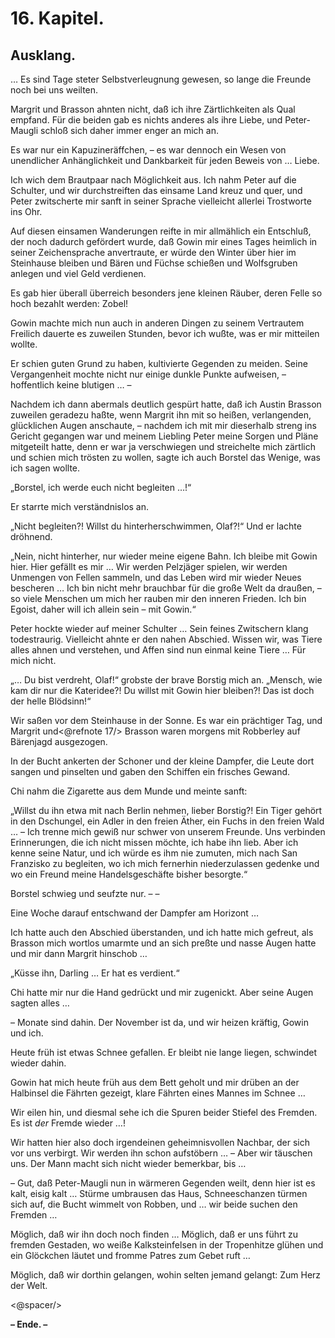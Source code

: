 16\. Kapitel.
=============
Ausklang.
---------

… Es sind Tage steter Selbstverleugnung gewesen, so lange die Freunde noch bei
uns weilten.

Margrit und Brasson ahnten nicht, daß ich ihre Zärtlichkeiten als Qual empfand.
Für die beiden gab es nichts anderes als ihre Liebe, und Peter-Maugli schloß
sich daher immer enger an mich an.

Es war nur ein Kapuzineräffchen, – es war dennoch ein Wesen von unendlicher
Anhänglichkeit und Dankbarkeit für jeden Beweis von … Liebe.

Ich wich dem Brautpaar nach Möglichkeit aus. Ich nahm Peter auf die Schulter,
und wir durchstreiften das einsame Land kreuz und quer, und Peter zwitscherte
mir sanft in seiner Sprache vielleicht allerlei Trostworte ins Ohr.

Auf diesen einsamen Wanderungen reifte in mir allmählich ein Entschluß, der
noch dadurch gefördert wurde, daß Gowin mir eines Tages heimlich in seiner
Zeichensprache anvertraute, er würde den Winter über hier im Steinhause bleiben
und Bären und Füchse schießen und Wolfsgruben anlegen und viel Geld verdienen.

Es gab hier überall überreich besonders jene kleinen Räuber, deren Felle so
hoch bezahlt werden: Zobel!

Gowin machte mich nun auch in anderen Dingen zu seinem Vertrautem Freilich
dauerte es zuweilen Stunden, bevor ich wußte, was er mir mitteilen wollte.

Er schien guten Grund zu haben, kultivierte Gegenden zu meiden. Seine
Vergangenheit mochte nicht nur einige dunkle Punkte aufweisen, – hoffentlich
keine blutigen … –

Nachdem ich dann abermals deutlich gespürt hatte, daß ich Austin Brasson
zuweilen geradezu haßte, wenn Margrit ihn mit so heißen, verlangenden,
glücklichen Augen anschaute, – nachdem ich mit mir dieserhalb streng ins
Gericht gegangen war und meinem Liebling Peter meine Sorgen und Pläne
mitgeteilt hatte, denn er war ja verschwiegen und streichelte mich zärtlich und
schien mich trösten zu wollen, sagte ich auch Borstel das Wenige, was ich sagen
wollte.

„Borstel, ich werde euch nicht begleiten …!“

Er starrte mich verständnislos an.

„Nicht begleiten?! Willst du hinterherschwimmen, Olaf?!“ Und er lachte
dröhnend.

„Nein, nicht hinterher, nur wieder meine eigene Bahn. Ich bleibe mit Gowin
hier. Hier gefällt es mir … Wir werden Pelzjäger spielen, wir werden Unmengen
von Fellen sammeln, und das Leben wird mir wieder Neues bescheren … Ich bin
nicht mehr brauchbar für die große Welt da draußen, – so viele Menschen um mich
her rauben mir den inneren Frieden. Ich bin Egoist, daher will ich allein sein
– mit Gowin.“

Peter hockte wieder auf meiner Schulter … Sein feines Zwitschern klang
todestraurig. Vielleicht ahnte er den nahen Abschied. Wissen wir, was Tiere
alles ahnen und verstehen, und Affen sind nun einmal keine Tiere … Für mich
nicht.

„… Du bist verdreht, Olaf!“ grobste der brave Borstig mich an. „Mensch, wie kam
dir nur die Kateridee?! Du willst mit Gowin hier bleiben?! Das ist doch der
helle Blödsinn!“

Wir saßen vor dem Steinhause in der Sonne. Es war ein prächtiger Tag, und
Margrit und<@refnote 17/> Brasson waren morgens mit Robberley auf Bärenjagd ausgezogen.

In der Bucht ankerten der Schoner und der kleine Dampfer, die Leute dort sangen
und pinselten und gaben den Schiffen ein frisches Gewand.

Chi nahm die Zigarette aus dem Munde und meinte sanft:

„Willst du ihn etwa mit nach Berlin nehmen, lieber Borstig?! Ein Tiger gehört
in den Dschungel, ein Adler in den freien Äther, ein Fuchs in den freien Wald …
– Ich trenne mich gewiß nur schwer von unserem Freunde. Uns verbinden
Erinnerungen, die ich nicht missen möchte, ich habe ihn lieb. Aber ich kenne
seine Natur, und ich würde es ihm nie zumuten, mich nach San Franzisko zu
begleiten, wo ich mich fernerhin niederzulassen gedenke und wo ein Freund meine
Handelsgeschäfte bisher besorgte.“

Borstel schwieg und seufzte nur. – –

Eine Woche darauf entschwand der Dampfer am Horizont …

Ich hatte auch den Abschied überstanden, und ich hatte mich gefreut, als
Brasson mich wortlos umarmte und an sich preßte und nasse Augen hatte und mir
dann Margrit hinschob …

„Küsse ihn, Darling … Er hat es verdient.“

Chi hatte mir nur die Hand gedrückt und mir zugenickt. Aber seine Augen sagten
alles …

– Monate sind dahin. Der November ist da, und wir heizen kräftig, Gowin und
ich.

Heute früh ist etwas Schnee gefallen. Er bleibt nie lange liegen, schwindet
wieder dahin.

Gowin hat mich heute früh aus dem Bett geholt und mir drüben an der Halbinsel
die Fährten gezeigt, klare Fährten eines Mannes im Schnee …

Wir eilen hin, und diesmal sehe ich die Spuren beider Stiefel des Fremden. Es
ist *der* Fremde wieder …!

Wir hatten hier also doch irgendeinen geheimnisvollen Nachbar, der sich vor uns
verbirgt. Wir werden ihn schon aufstöbern … – Aber wir täuschen uns. Der Mann
macht sich nicht wieder bemerkbar, bis …

– Gut, daß Peter-Maugli nun in wärmeren Gegenden weilt, denn hier ist es kalt,
eisig kalt … Stürme umbrausen das Haus, Schneeschanzen türmen sich auf, die
Bucht wimmelt von Robben, und … wir beide suchen den Fremden …

Möglich, daß wir ihn doch noch finden … Möglich, daß er uns führt zu fremden
Gestaden, wo weiße Kalksteinfelsen in der Tropenhitze glühen und ein Glöckchen
läutet und fromme Patres zum Gebet ruft …

Möglich, daß wir dorthin gelangen, wohin selten jemand gelangt: Zum Herz der
Welt.

<@spacer/>

__– Ende. –__


